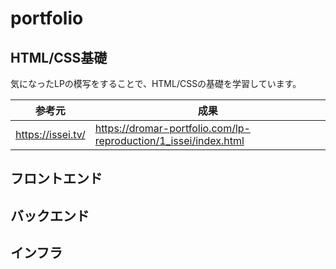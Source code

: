 # portfolio
 HTML/CSS基礎
 -----------
 
 気になったLPの模写をすることで、HTML/CSSの基礎を学習しています。
 
 参考元 | 成果 
 ---- | ----
 https://issei.tv/ | https://dromar-portfolio.com/lp-reproduction/1_issei/index.html
 
 フロントエンド
 -----------
 
 バックエンド
 -----------
 
 インフラ
 -----------
 
